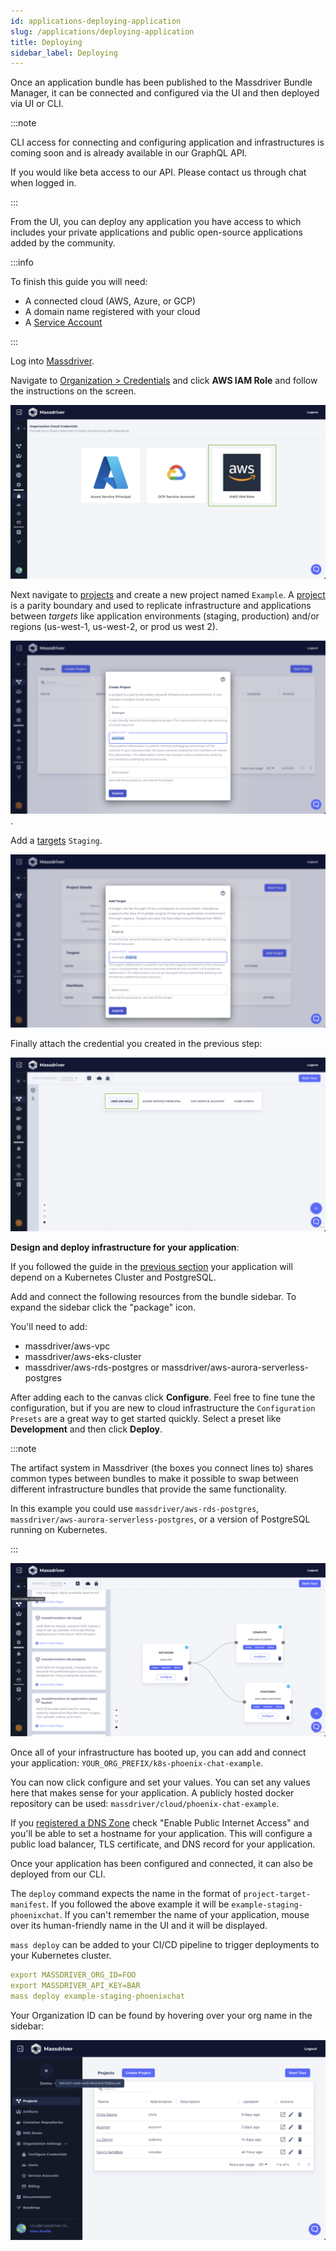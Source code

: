 ```yaml
---
id: applications-deploying-application
slug: /applications/deploying-application
title: Deploying
sidebar_label: Deploying
---
```


Once an application bundle has been published to the Massdriver Bundle Manager, it can be connected and configured via the UI and then deployed via UI or CLI.

:::note

CLI access for connecting and configuring application and infrastructures is coming soon and is already available in our GraphQL API.

If you would like beta access to our API. Please contact us through chat when logged in.

:::

From the UI, you can deploy any application you have access to which includes your private applications and public open-source applications added by the community.

:::info

To finish this guide you will need:

* A connected cloud (AWS, Azure, or GCP)
* A domain name registered with your cloud
* A [Service Account](/platform/service-accounts)

:::

Log into [Massdriver](https://app.massdriver.cloud/login).

Navigate to [Organization > Credentials](https://app.massdriver.cloud/organization/credentials) and click **AWS IAM Role** and follow the instructions on the screen.

![Add AWS Credential](./add-credential.png)

Next navigate to [projects](https://app.massdriver.cloud/projects) and create a new project named `Example`. A [project](/concepts/projects) is a parity boundary and used to replicate infrastructure and applications between _targets_ like application environments (staging, production) and/or regions (us-west-1, us-west-2, or prod us west 2).

![Create Project](./create-project.png).

Add a [targets](/concepts/targets) `Staging`.

![Create Target](./create-target.png)

Finally attach the credential you created in the previous step:

![Connect AWS IAM Role](./connect-credential.png)

**Design and deploy infrastructure for your application**:

If you followed the guide in the [previous section](/applications/getting-started) your application will depend on a Kubernetes Cluster and PostgreSQL.

Add and connect the following resources from the bundle sidebar. To expand the sidebar click the "package" icon.

You'll need to add:

* massdriver/aws-vpc
* massdriver/aws-eks-cluster
* massdriver/aws-rds-postgres or massdriver/aws-aurora-serverless-postgres

After adding each to the canvas click **Configure**. Feel free to fine tune the configuration, but if you are new to cloud infrastructure the `Configuration Presets` are a great way to get started quickly. Select a preset like **Development** and then click **Deploy**.

:::note

The artifact system in Massdriver (the boxes you connect lines to) shares common types between bundles to make it possible to swap between different infrastructure bundles that provide the same functionality.

In this example you could use `massdriver/aws-rds-postgres`, `massdriver/aws-aurora-serverless-postgres`, or a version of PostgreSQL running on Kubernetes.

:::

![Draw Infrastructure](./draw-infrastructure.png)

Once all of your infrastructure has booted up, you can add and connect your application: `YOUR_ORG_PREFIX/k8s-phoenix-chat-example`.

You can now click configure and set your values. You can set any values here that makes sense for your application. A publicly hosted docker repository can be used: `massdriver/cloud/phoenix-chat-example`.

If you [registered a DNS Zone](/platform/dns-zones) check "Enable Public Internet Access" and you'll be able to set a hostname for your application. This will configure a public load balancer, TLS certificate, and DNS record for your application.

Once your application has been configured and connected, it can also be deployed from our CLI.

The `deploy` command expects the name in the format of `project-target-manifest`. If you followed the above example it will be `example-staging-phoenixchat`. If you can't remember the name of your application, mouse over its human-friendly name in the UI and it will be displayed.

`mass deploy` can be added to your CI/CD pipeline to trigger deployments to your Kubernetes cluster.

```yaml
export MASSDRIVER_ORG_ID=FOO
export MASSDRIVER_API_KEY=BAR
mass deploy example-staging-phoenixchat
```

Your Organization ID can be found by hovering over your org name in the sidebar:

![Organization ID](./org-id.png)
